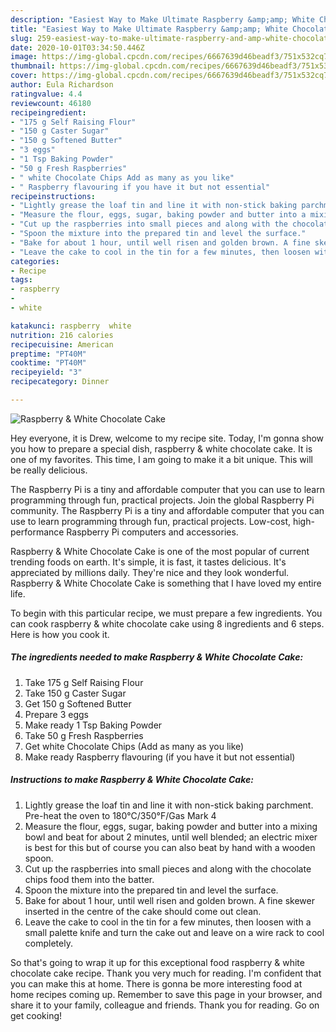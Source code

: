 ```yaml
---
description: "Easiest Way to Make Ultimate Raspberry &amp;amp; White Chocolate Cake"
title: "Easiest Way to Make Ultimate Raspberry &amp;amp; White Chocolate Cake"
slug: 259-easiest-way-to-make-ultimate-raspberry-and-amp-white-chocolate-cake
date: 2020-10-01T03:34:50.446Z
image: https://img-global.cpcdn.com/recipes/6667639d46beadf3/751x532cq70/raspberry-white-chocolate-cake-recipe-main-photo.jpg
thumbnail: https://img-global.cpcdn.com/recipes/6667639d46beadf3/751x532cq70/raspberry-white-chocolate-cake-recipe-main-photo.jpg
cover: https://img-global.cpcdn.com/recipes/6667639d46beadf3/751x532cq70/raspberry-white-chocolate-cake-recipe-main-photo.jpg
author: Eula Richardson
ratingvalue: 4.4
reviewcount: 46180
recipeingredient:
- "175 g Self Raising Flour"
- "150 g Caster Sugar"
- "150 g Softened Butter"
- "3 eggs"
- "1 Tsp Baking Powder"
- "50 g Fresh Raspberries"
- " white Chocolate Chips Add as many as you like"
- " Raspberry flavouring if you have it but not essential"
recipeinstructions:
- "Lightly grease the loaf tin and line it with non-stick baking parchment. Pre-heat the oven to 180°C/350°F/Gas Mark 4"
- "Measure the flour, eggs, sugar, baking powder and butter into a mixing bowl and beat for about 2 minutes, until well blended; an electric mixer is best for this but of course you can also beat by hand with a wooden spoon."
- "Cut up the raspberries into small pieces and along with the chocolate chips food them into the batter."
- "Spoon the mixture into the prepared tin and level the surface."
- "Bake for about 1 hour, until well risen and golden brown. A fine skewer inserted in the centre of the cake should come out clean."
- "Leave the cake to cool in the tin for a few minutes, then loosen with a small palette knife and turn the cake out and leave on a wire rack to cool completely."
categories:
- Recipe
tags:
- raspberry
- 
- white

katakunci: raspberry  white 
nutrition: 216 calories
recipecuisine: American
preptime: "PT40M"
cooktime: "PT40M"
recipeyield: "3"
recipecategory: Dinner

---
```



![Raspberry &amp; White Chocolate Cake](https://img-global.cpcdn.com/recipes/6667639d46beadf3/751x532cq70/raspberry-white-chocolate-cake-recipe-main-photo.jpg)

Hey everyone, it is Drew, welcome to my recipe site. Today, I'm gonna show you how to prepare a special dish, raspberry &amp; white chocolate cake. It is one of my favorites. This time, I am going to make it a bit unique. This will be really delicious.

The Raspberry Pi is a tiny and affordable computer that you can use to learn programming through fun, practical projects. Join the global Raspberry Pi community. The Raspberry Pi is a tiny and affordable computer that you can use to learn programming through fun, practical projects. Low-cost, high-performance Raspberry Pi computers and accessories.

Raspberry &amp; White Chocolate Cake is one of the most popular of current trending foods on earth. It's simple, it is fast, it tastes delicious. It's appreciated by millions daily. They're nice and they look wonderful. Raspberry &amp; White Chocolate Cake is something that I have loved my entire life.


To begin with this particular recipe, we must prepare a few ingredients. You can cook raspberry &amp; white chocolate cake using 8 ingredients and 6 steps. Here is how you cook it.

<!--inarticleads1-->

##### The ingredients needed to make Raspberry &amp; White Chocolate Cake:

1. Take 175 g Self Raising Flour
1. Take 150 g Caster Sugar
1. Get 150 g Softened Butter
1. Prepare 3 eggs
1. Make ready 1 Tsp Baking Powder
1. Take 50 g Fresh Raspberries
1. Get  white Chocolate Chips (Add as many as you like)
1. Make ready  Raspberry flavouring (if you have it but not essential)




<!--inarticleads2-->

##### Instructions to make Raspberry &amp; White Chocolate Cake:

1. Lightly grease the loaf tin and line it with non-stick baking parchment. Pre-heat the oven to 180°C/350°F/Gas Mark 4
1. Measure the flour, eggs, sugar, baking powder and butter into a mixing bowl and beat for about 2 minutes, until well blended; an electric mixer is best for this but of course you can also beat by hand with a wooden spoon.
1. Cut up the raspberries into small pieces and along with the chocolate chips food them into the batter.
1. Spoon the mixture into the prepared tin and level the surface.
1. Bake for about 1 hour, until well risen and golden brown. A fine skewer inserted in the centre of the cake should come out clean.
1. Leave the cake to cool in the tin for a few minutes, then loosen with a small palette knife and turn the cake out and leave on a wire rack to cool completely.




So that's going to wrap it up for this exceptional food raspberry &amp; white chocolate cake recipe. Thank you very much for reading. I'm confident that you can make this at home. There is gonna be more interesting food at home recipes coming up. Remember to save this page in your browser, and share it to your family, colleague and friends. Thank you for reading. Go on get cooking!
